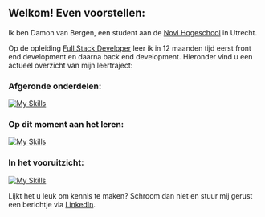 ## Welkom! Even voorstellen:

Ik ben Damon van Bergen, een student aan de [Novi Hogeschool](https://www.novi.nl/) in Utrecht.

Op de opleiding [Full Stack Developer](https://www.novi.nl/full-stack-developer/) leer ik in 12 maanden tijd eerst front end development en daarna back end development. Hieronder vind u een actueel overzicht van mijn leertraject:

### Afgeronde onderdelen:
[![My Skills](https://skillicons.dev/icons?i=html,css,java,github,postgres,postman,nodejs)](https://skillicons.dev)

### Op dit moment aan het leren:
[![My Skills](https://skillicons.dev/icons?i=js,figma,spring)](https://skillicons.dev)

### In het vooruitzicht:
[![My Skills](https://skillicons.dev/icons?i=react,dotnet)](https://skillicons.dev)


Lijkt het u leuk om kennis te maken? Schroom dan niet en stuur mij gerust een berichtje via [LinkedIn](https://www.linkedin.com/in/damonvanbergen/).